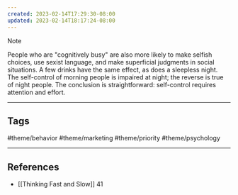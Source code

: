 ```yaml
---
created: 2023-02-14T17:29:30-08:00
updated: 2023-02-14T18:17:24-08:00
---
```


> [!NOTE]
> People who are "cognitively busy" are also more likely to make selfish choices, use sexist language, and make superficial judgments in social situations. A few drinks have the same effect, as does a sleepless night. The self-control of morning people is impaired at night; the reverse is true of night people. The conclusion is straightforward: self-control requires attention and effort. 


---
## Tags
#theme/behavior #theme/marketing #theme/priority #theme/psychology 

---
## References
- [[Thinking Fast and Slow]] 41